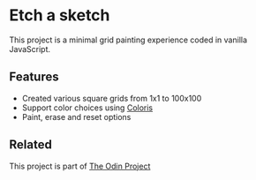 # Etch a sketch

This project is a minimal grid painting experience coded in vanilla JavaScript.

## Features

- Created various square grids from 1x1 to 100x100
- Support color choices using [Coloris](https://github.com/mdbassit/Coloris)
- Paint, erase and reset options

## Related

This project is part of [The Odin Project](https://www.theodinproject.com/lessons/foundations-rock-paper-scissors)
